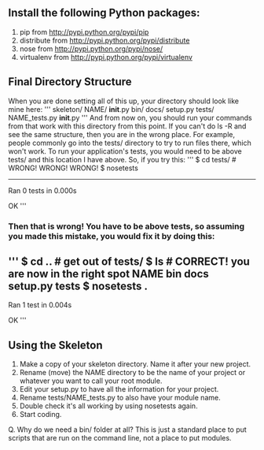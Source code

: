 ## Install the following Python packages:

1. pip from http://pypi.python.org/pypi/pip
2. distribute from http://pypi.python.org/pypi/distribute
3. nose from http://pypi.python.org/pypi/nose/
4. virtualenv from http://pypi.python.org/pypi/virtualenv

## Final Directory Structure

When you are done setting all of this up, your directory should look like mine here:
'''
skeleton/
     NAME/
         __init__.py
     bin/
     docs/
     setup.py
     tests/
         NAME_tests.py
         __init__.py
'''
And from now on, you should run your commands from that work with this directory 
from this point. If you can't do ls -R and see the same structure, then you are 
in the wrong place. For example, people commonly go into the tests/ directory to
try to run files there, which won't work. To run your application's tests, you
would need to be above tests/ and this location I have above. So, if you try this:
'''
$ cd tests/   # WRONG! WRONG! WRONG!
$ nosetests

----------------------------------------------------------------------
Ran 0 tests in 0.000s

OK
'''
### Then that is wrong! You have to be above tests, so assuming you made this mistake, you would fix it by doing this:
'''
$ cd ..   # get out of tests/
$ ls      # CORRECT! you are now in the right spot
NAME                bin             docs            setup.py        tests
$ nosetests
.
----------------------------------------------------------------------
Ran 1 test in 0.004s

OK
'''

## Using the Skeleton


1. Make a copy of your skeleton directory. Name it after your new project.
2. Rename (move) the NAME directory to be the name of your project or 
   whatever you want to call your root module.
3. Edit your setup.py to have all the information for your project.
4. Rename tests/NAME_tests.py to also have your module name.
5. Double check it's all working by using nosetests again.
6. Start coding.

Q. Why do we need a bin/ folder at all?
	This is just a standard place to put scripts that are run on the
	command line, not a place to put modules.
